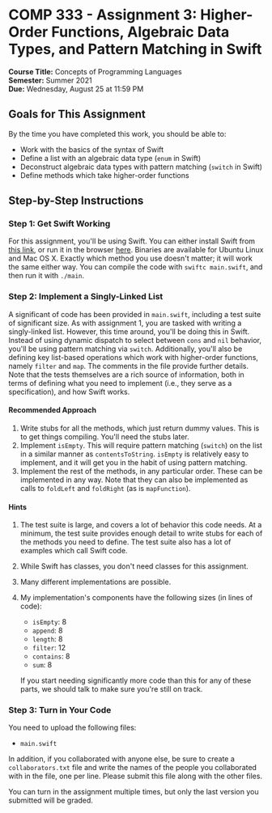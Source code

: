 # COMP 333 - Assignment 3: Higher-Order Functions, Algebraic Data Types, and Pattern Matching in Swift

**Course Title:** Concepts of Programming Languages<br/>
**Semester:** Summer 2021<br/>
**Due:** Wednesday, August 25 at 11:59 PM<br/>

## Goals for This Assignment

By the time you have completed this work, you should be able to:

* Work with the basics of the syntax of Swift
* Define a list with an algebraic data type (`enum` in Swift)
* Deconstruct algebraic data types with pattern matching (`switch` in Swift)
* Define methods which take higher-order functions

## Step-by-Step Instructions

### Step 1: Get Swift Working

For this assignment, you'll be using Swift. You can either install Swift from [this link](https://swift.org/download/#releases), or run it in the browser [here](http://online.swiftplayground.run/). Binaries are available for Ubuntu Linux and Mac OS X. Exactly which method you use doesn't matter; it will work the same either way. You can compile the code with `swiftc main.swift`, and then run it with `./main`.

### Step 2: Implement a Singly-Linked List

A significant of code has been provided in `main.swift`, including a test suite of significant size. As with assignment 1, you are tasked with writing a singly-linked list. However, this time around, you'll be doing this in Swift. Instead of using dynamic dispatch to select between `cons` and `nil` behavior, you'll be using pattern matching via `switch`. Additionally, you'll also be defining key list-based operations which work with higher-order functions, namely `filter` and `map`. The comments in the file provide further details. Note that the tests themselves are a rich source of information, both in terms of defining what you need to implement (i.e., they serve as a specification), and how Swift works.

#### Recommended Approach

1. Write stubs for all the methods, which just return dummy values. This is to get things compiling. You'll need the stubs later.
2. Implement `isEmpty`. This will require pattern matching (`switch`) on the list in a similar manner as `contentsToString`. `isEmpty` is relatively easy to implement, and it will get you in the habit of using pattern matching.
3. Implement the rest of the methods, in any particular order. These can be implemented in any way. Note that they can also be implemented as calls to `foldLeft` and `foldRight` (as is `mapFunction`).

#### Hints

1. The test suite is large, and covers a lot of behavior this code needs. At a minimum, the test suite provides enough detail to write stubs for each of the methods you need to define.  The test suite also has a lot of examples which call Swift code.
2. While Swift has classes, you don't need classes for this assignment.
3. Many different implementations are possible.
4. My implementation's components have the following sizes (in lines of code):

    - `isEmpty`: 8
    - `append`: 8
    - `length`: 8
    - `filter`: 12
    - `contains`: 8
    - `sum`: 8

    If you start needing significantly more code than this for any of these parts, we should talk to make sure you're still on track.

### Step 3: Turn in Your Code

You need to upload the following files:

* `main.swift`

In addition, if you collaborated with anyone else, be sure to create a `collaborators.txt` file and write the names of the people you collaborated with in the file, one per line. Please submit this file along with the other files.

You can turn in the assignment multiple times, but only the last version you submitted will be graded.
